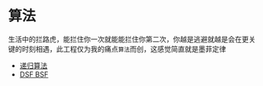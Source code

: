 # 算法

生活中的拦路虎，能拦住你一次就能能拦住你第二次，你越是逃避就越是会在更关键的时刻相遇，此工程仅为我的痛点`算法`而创，这感觉简直就是墨菲定律

- [递归算法](https://blog.csdn.net/wangjinyu501/article/details/8248492)
- [DSF BSF](https://www.cnblogs.com/kubixuesheng/p/4399705.html)
